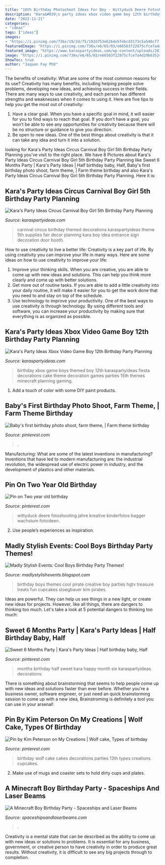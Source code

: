```yaml
---
title: "10th Birthday Photoshoot Ideas For Boy - Wittyduck Deere Fotoshooting Jahre Kreative Kinderfotos Bagger Wachstum Fotoideen"
description: "Kara&#039;s party ideas xbox video game boy 12th birthday party planning"
date: "2022-11-21"
categories:
- "ideas"
tags: ["ideas"]
images:
- "https://i.pinimg.com/736x/19/2d/75/192d753e6264e5febcd3173c5a540cf7--birthday-photo-shoots-first-birthday-photos.jpg"
featuredImage: "https://i.pinimg.com/736x/e6/65/03/e66503f22975cfce7a4d29b635245c50--nd-birthday-boys-baby-boy-pictures.jpg"
featured_image: "https://www.karaspartyideas.com/wp-content/uploads/2013/05/Screen-Shot-2013-05-23-at-12.12.02-AM.png"
image: "https://i.pinimg.com/736x/e6/65/03/e66503f22975cfce7a4d29b635245c50--nd-birthday-boys-baby-boy-pictures.jpg"
ShowToc: true
author: "Jaquan Fay PhD"
---
```



The benefits of creativity: What are some of the most common reasons for its use?
Creativity has many benefits, including helping people solve problems, developing new ideas, and achieving success in their fields. There are many ways to use creativity, and each person has different strengths and weaknesses when it comes to using it. Here are five tips to help you get the most out of creativity: 
1. Have a clear goal. When you have a specific goal in mind, it will easier for you to find ways to reach that goal. If you don’t have a goal, you won’t be able to see any opportunities for creativity because there will be no structure or guidance to give you direction. 
2. Be open to new ideas. One of the best things about creativity is that it can take any idea and turn it into a solution.

	

		
looking for Kara&#039;s Party Ideas Circus Carnival Boy Girl 5th Birthday Party Planning you've visit to the right place. We have 8 Pictures about Kara&#039;s Party Ideas Circus Carnival Boy Girl 5th Birthday Party Planning like Sweet 6 Months Party | Kara&#039;s Party Ideas | Half birthday baby, Half, Baby&#039;s first birthday photo shoot, farm theme, | Farm theme birthday and also Kara&#039;s Party Ideas Circus Carnival Boy Girl 5th Birthday Party Planning. Here it is:
		
    
## Kara&#039;s Party Ideas Circus Carnival Boy Girl 5th Birthday Party Planning

<img loading=lazy src="https://www.karaspartyideas.com/wp-content/uploads/2013/05/Screen-Shot-2013-05-23-at-12.12.02-AM.png" onerror="this.onerror=null;this.src='https://tse4.mm.bing.net/th?id=OIP.NHjwtkXU-drJ6DohOzLzDQHaJ8&amp;pid=15.1';" alt="Kara&#039;s Party Ideas Circus Carnival Boy Girl 5th Birthday Party Planning">

_Source: karaspartyideas.com_

>carnival circus birthday themed decorations karaspartyideas theme 5th supplies fair decor planning kara boy idea entrance sign decoration door booth. 

	

How to use creativity to live a better life:
Creativity is a key part of life. By using creativity you can improve your life in many ways. Here are some ideas on how to use creativity to improve your life: 
1. Improve your thinking skills. When you are creative, you are able to come up with new ideas and solutions. This can help you think more clearly and come up with better solutions. 
2. Get more out of routine tasks. If you are able to add a little creativity into your daily routine, it will make it easier for you to get the work done that you need to and stay on top of the schedule. 
3. Use technology to improve your productivity. One of the best ways to use creativity is through technology. By using different tools and software, you can increase your productivity by making sure that everything is as organized as possible. 

    
## Kara&#039;s Party Ideas Xbox Video Game Boy 12th Birthday Party Planning

<img loading=lazy src="https://karaspartyideas.com/wp-content/uploads/2013/06/1_600x8671.jpg" onerror="this.onerror=null;this.src='https://tse4.mm.bing.net/th?id=OIP.HlhSpEHqGn3-8HJk3OSg0QHaKs&amp;pid=15.1';" alt="Kara&#039;s Party Ideas Xbox Video Game Boy 12th Birthday Party Planning">

_Source: karaspartyideas.com_

>birthday xbox game boys themed boy 12th karaspartyideas fiesta decorations cake theme decoration games parties 15th themes minecraft planning gaming. 

	

1. Add a touch of color with some DIY paint products.

    
## Baby&#039;s First Birthday Photo Shoot, Farm Theme, | Farm Theme Birthday

<img loading=lazy src="https://i.pinimg.com/736x/19/2d/75/192d753e6264e5febcd3173c5a540cf7--birthday-photo-shoots-first-birthday-photos.jpg" onerror="this.onerror=null;this.src='https://tse3.mm.bing.net/th?id=OIP.lb59Jwce5u0MgQwM-S-TsgHaLI&amp;pid=15.1';" alt="Baby&#039;s first birthday photo shoot, farm theme, | Farm theme birthday">

_Source: pinterest.com_

>. 

	

Manufacturing: What are some of the latest inventions in manufacturing?
Inventions that have led to modern manufacturing are: the industrial revolution, the widespread use of electric power in industry, and the development of plastics and other materials.

    
## Pin On Two Year Old Birthday

<img loading=lazy src="https://i.pinimg.com/736x/e6/65/03/e66503f22975cfce7a4d29b635245c50--nd-birthday-boys-baby-boy-pictures.jpg" onerror="this.onerror=null;this.src='https://tse4.mm.bing.net/th?id=OIP.c6MjT_5qaYzb6PPF97FyngHaLH&amp;pid=15.1';" alt="Pin on Two year old birthday">

_Source: pinterest.com_

>wittyduck deere fotoshooting jahre kreative kinderfotos bagger wachstum fotoideen. 

	

2. Use people’s experiences as inspiration.

    
## Madly Stylish Events: Cool Boys Birthday Party Themes!

<img loading=lazy src="http://1.bp.blogspot.com/-3iH3SaN49cI/TV8GVRBT5lI/AAAAAAAAA9E/p0RsmwcfhkU/s1600/Original_Boys-Birthday-Party-Kim-Stoegbauer-Pirate-Cupcakes_s3x4_lg.jpg" onerror="this.onerror=null;this.src='https://tse3.mm.bing.net/th?id=OIP.BwMUszaIZIJRdYGmygmjbgHaJ3&amp;pid=15.1';" alt="Madly Stylish Events: Cool Boys Birthday Party Themes!">

_Source: madlystylishevents.blogspot.com_

>birthday boys themes cool pirate creative boy parties hgtv treasure treats fun cupcakes stoegbauer kim pirates. 

	

Ideas are powerful. They can help us see things in a new light, or create new ideas for projects. However, like all things, there are dangers to thinking too much. Let's take a look at 5 potential dangers to thinking too much:

    
## Sweet 6 Months Party | Kara&#039;s Party Ideas | Half Birthday Baby, Half

<img loading=lazy src="https://i.pinimg.com/736x/69/c1/41/69c1413950abec4f4d0c63cb4d52a26d.jpg" onerror="this.onerror=null;this.src='https://tse2.mm.bing.net/th?id=OIP.LyUyI9RbERwiRgps2As9MwHaLP&amp;pid=15.1';" alt="Sweet 6 Months Party | Kara&#039;s Party Ideas | Half birthday baby, Half">

_Source: pinterest.com_

>months birthday half sweet kara happy month six karaspartyideas decorations. 

	

There is something about brainstorming that seems to help people come up with new ideas and solutions faster than ever before. Whether you're a business owner, software engineer, or just need an quick brainstorming session to come up with a new idea, Brainstroming is definitely a tool you can use in your arsenal!

    
## Pin By Kim Peterson On My Creations | Wolf Cake, Types Of Birthday

<img loading=lazy src="https://i.pinimg.com/originals/e0/b8/53/e0b853dc887762717c48b9c28f8591fb.jpg" onerror="this.onerror=null;this.src='https://tse2.mm.bing.net/th?id=OIP.hke6FzpEh1S8HMbvR-uS-AHaJ4&amp;pid=15.1';" alt="Pin by Kim Peterson on My Creations | Wolf cake, Types of birthday">

_Source: pinterest.com_

>birthday wolf cake cakes decorations parties 13th types creations cupcakes. 

	

2. Make use of mugs and coaster sets to hold dirty cups and plates.

    
## A Minecraft Boy Birthday Party - Spaceships And Laser Beams

<img loading=lazy src="https://spaceshipsandlaserbeams.com/wp-content/uploads/2015/09/boy-minecraft-birthday-party-ideas.jpg" onerror="this.onerror=null;this.src='https://tse1.mm.bing.net/th?id=OIP.Dplsg-GRhD6E7kpcYdMIVQHaLH&amp;pid=15.1';" alt="A Minecraft Boy Birthday Party - Spaceships and Laser Beams">

_Source: spaceshipsandlaserbeams.com_

>. 

	

Creativity is a mental state that can be described as the ability to come up with new ideas or solutions to problems. It is essential for any business, government, or creative person to have creativity in order to produce great results. Without creativity, it is difficult to see any big projects through to completion.

